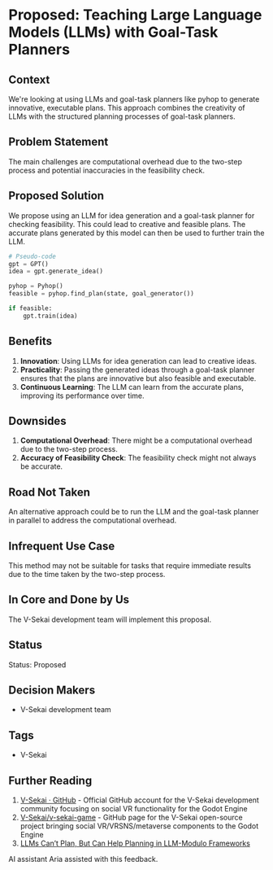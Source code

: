 # Proposed: Teaching Large Language Models (LLMs) with Goal-Task Planners

## Context

We're looking at using LLMs and goal-task planners like pyhop to generate innovative, executable plans. This approach combines the creativity of LLMs with the structured planning processes of goal-task planners.

## Problem Statement

The main challenges are computational overhead due to the two-step process and potential inaccuracies in the feasibility check.

## Proposed Solution

We propose using an LLM for idea generation and a goal-task planner for checking feasibility. This could lead to creative and feasible plans. The accurate plans generated by this model can then be used to further train the LLM.

```python
# Pseudo-code
gpt = GPT()
idea = gpt.generate_idea()

pyhop = Pyhop()
feasible = pyhop.find_plan(state, goal_generator())

if feasible:
    gpt.train(idea)
```

## Benefits

1. **Innovation**: Using LLMs for idea generation can lead to creative ideas.
2. **Practicality**: Passing the generated ideas through a goal-task planner ensures that the plans are innovative but also feasible and executable.
3. **Continuous Learning**: The LLM can learn from the accurate plans, improving its performance over time.

## Downsides

1. **Computational Overhead**: There might be a computational overhead due to the two-step process.
2. **Accuracy of Feasibility Check**: The feasibility check might not always be accurate.

## Road Not Taken

An alternative approach could be to run the LLM and the goal-task planner in parallel to address the computational overhead.

## Infrequent Use Case

This method may not be suitable for tasks that require immediate results due to the time taken by the two-step process.

## In Core and Done by Us

The V-Sekai development team will implement this proposal.

## Status

Status: Proposed

## Decision Makers

- V-Sekai development team

## Tags

- V-Sekai

## Further Reading

1. [V-Sekai · GitHub](https://github.com/v-sekai) - Official GitHub account for the V-Sekai development community focusing on social VR functionality for the Godot Engine
2. [V-Sekai/v-sekai-game](https://github.com/v-sekai/v-sekai-game) - GitHub page for the V-Sekai open-source project bringing social VR/VRSNS/metaverse components to the Godot Engine
3. [LLMs Can’t Plan, But Can Help Planning in LLM-Modulo Frameworks](https://arxiv.org/html/2402.01817v2)

AI assistant Aria assisted with this feedback.
